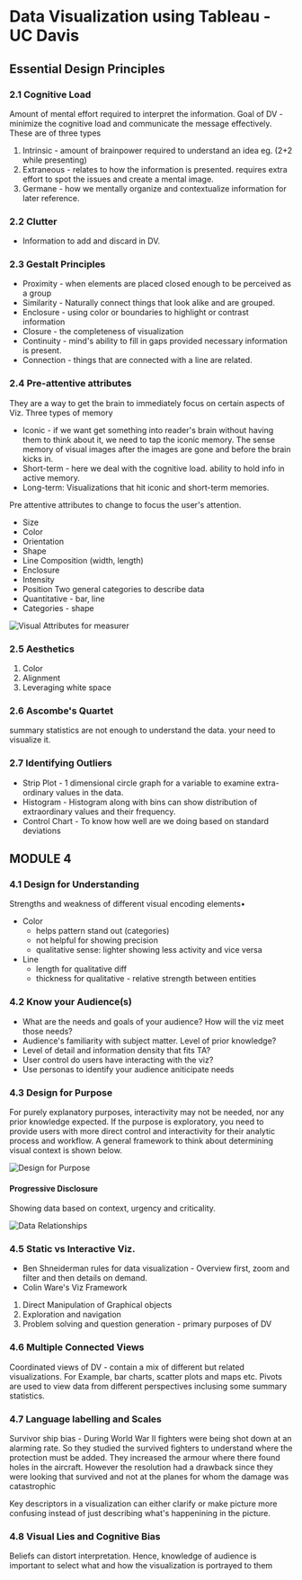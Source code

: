 # Data Visualization using Tableau - UC Davis
## Essential Design Principles 
### 2.1 Cognitive Load
Amount of mental effort required to interpret the information. Goal of DV - minimize the cognitive load and communicate the message effectively. These are of  three types
1. Intrinsic - amount of brainpower required to understand an idea eg. (2+2 while presenting)
2. Extraneous - relates to how the information is presented. requires extra effort to spot the issues and create a mental image.
3. Germane - how we mentally organize and contextualize information for later reference.

### 2.2 Clutter
* Information to add and discard in DV.

### 2.3 Gestalt Principles
* Proximity - when elements are placed closed enough to be perceived as a group
* Similarity - Naturally connect things that look alike and are grouped. 
* Enclosure - using color or boundaries to highlight or contrast information
* Closure - the completeness of visualization
* Continuity - mind's ability to fill in gaps provided necessary information is present.
* Connection - things that are connected with a line are related.

### 2.4 Pre-attentive attributes
They are a way to get the brain to immediately focus on certain aspects of Viz. Three types of memory
* Iconic - if we want get something into reader's brain without having them to think about it, we need to tap the iconic memory. The sense memory of visual images after the images are gone and before the brain kicks in.
* Short-term - here we deal with the cognitive load. ability to hold info in active memory.
* Long-term: Visualizations that hit iconic and short-term memories. 

Pre attentive attributes to change to focus the user's attention.
* Size
* Color 
* Orientation
* Shape
* Line Composition (width, length)
* Enclosure
* Intensity
* Position
Two general categories to describe data
* Quantitative - bar, line
* Categories - shape

![Visual Attributes for measurer](https://github.com/sumitkant/Data-Visualization-using-Tableau/blob/master/Visual%20Attributes%20for%20measures.PNG)

### 2.5 Aesthetics
1. Color
2. Alignment
3. Leveraging white space

### 2.6 Ascombe's Quartet
summary statistics are not enough to understand the data. your need to visualize it.

### 2.7 Identifying Outliers
* Strip Plot - 1 dimensional circle graph for a variable to examine extra-ordinary values in the data.
* Histogram - Histogram along with bins can show distribution of extraordinary values and their frequency.
* Control Chart - To know how well are we doing based on standard deviations

## MODULE 4
### 4.1 Design for Understanding
Strengths and weakness of different visual encoding elements•
* Color
  * helps pattern stand out (categories)
  * not helpful for showing precision
  * qualitative sense: lighter showing less activity and vice versa
* Line
  * length for qualitative diff
  * thickness for qualitative - relative strength between entities
  
### 4.2 Know your Audience(s)
* What are the needs and goals of your audience? How will the viz meet those needs?
* Audience's familiarity with subject matter. Level of prior knowledge?
* Level of detail and information density that fits TA?
* User control do users have interacting with the viz?
* Use personas to identify your audience aniticipate needs

### 4.3 Design for Purpose
For purely explanatory purposes, interactivity may not be needed, nor any prior knowledge expected. If the purpose is exploratory, you need to provide users with more direct control and interactivity for their analytic process and workflow.
A general framework to think about determining visual context is shown below.

![Design for Purpose](https://github.com/sumitkant/Data-Visualization-using-Tableau/blob/master/DFP.PNG)

#### Progressive Disclosure
Showing data based on context, urgency and criticality.

![Data Relationships](https://github.com/sumitkant/Data-Visualization-using-Tableau/blob/master/data%20relationships.PNG)

### 4.5 Static vs Interactive Viz.
* Ben Shneiderman rules for data visualization - Overview first, zoom and filter and then details on demand.
* Colin Ware's Viz Framework 
 1. Direct Manipulation of Graphical objects
 2. Exploration and navigation
 3. Problem solving and question generation - primary purposes of DV
 
### 4.6 Multiple Connected Views
Coordinated views of DV - contain a mix of different but related visualizations. For Example, bar charts, scatter plots and maps etc.
Pivots are used to view data from different perspectives inclusing some summary statistics.

### 4.7 Language labelling and Scales
Survivor ship bias - During World War II fighters were being shot down at an alarming rate. So they studied the survived fighters to understand where the protection must be added. They increased the armour where there found holes in the aircraft. However the resolution had a drawback since they were looking that survived and not at the planes for whom the damage was catastrophic

Key descriptors in a visualization can either clarify or make picture more confusing instead of just describing what's happenining in the picture.

### 4.8 Visual Lies and Cognitive Bias
Beliefs can distort interpretation. Hence, knowledge of audience is important to select what and how the visualization is portrayed to them
